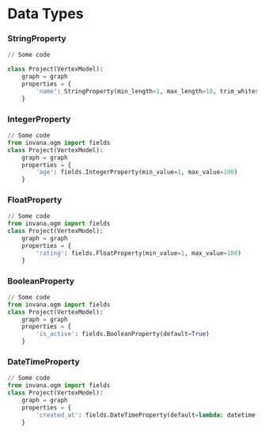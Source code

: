 # Data Types

### StringProperty

```python
// Some code

class Project(VertexModel):
    graph = graph
    properties = {
        'name': StringProperty(min_length=1, max_length=10, trim_whitespaces=True)
    }
```

### **IntegerProperty**

```python
// Some code
from invana.ogm import fields  
class Project(VertexModel):
    graph = graph
    properties = {
        'age': fields.IntegerProperty(min_value=1, max_value=100)
    }
```

### FloatProperty

```python
// Some code
from invana.ogm import fields  
class Project(VertexModel):
    graph = graph
    properties = {
        'rating': fields.FloatProperty(min_value=1, max_value=100)
    }
```

### BooleanProperty

```python
// Some code
from invana.ogm import fields  
class Project(VertexModel):
    graph = graph
    properties = {
        'is_active': fields.BooleanProperty(default=True)
    }
```

### DateTimeProperty

```python
// Some code
from invana.ogm import fields  
class Project(VertexModel):
    graph = graph
    properties = {
        'created_at': fields.DateTimeProperty(default=lambda: datetime.now())
    }
```
